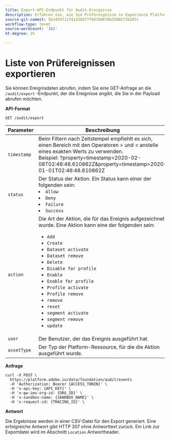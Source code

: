 ```yaml
---
title: Export-API-Endpunkt für Audit-Ereignisse
description: Erfahren Sie, wie Sie Prüfereignisse in Experience Platform mithilfe der Auditabfrage-API exportieren.
source-git-commit: 5b3459711f41430977f9d7b06f8b35801739207c
workflow-type: tm+mt
source-wordcount: '162'
ht-degree: 3%

---
```


# Liste von Prüfereignissen exportieren

Sie können Ereignisdaten abrufen, indem Sie eine GET-Anfrage an die `/audit/export` -Endpunkt, der die Ereignisse angibt, die Sie in der Payload abrufen möchten.

**API-Format**

```http
GET /audit/export
```

| Parameter | Beschreibung |
| --------- | ----------- |
| `timestamp` | Beim Filtern nach Zeitstempel empfiehlt es sich, einen Bereich mit den Operatoren > und &lt; anstelle eines exakten Werts zu verwenden. <br/>Beispiel: ?property=timestamp&lt;2020-02-08T02:46:48.610862Z&amp;property=timestamp>2020-01-01T02:46:48.610862Z |
| `status` | Der Status der Aktion. Ein Status kann einer der folgenden sein: </li><li>`Allow` </li><li>`Deny` </li><li>`Failure` </li><li>`Success` </li></ul> |
| `action` | Die Art der Aktion, die für das Ereignis aufgezeichnet wurde. Eine Aktion kann eine der folgenden sein: <ul><li>`Add` </li><li>`Create` </li><li>`Dataset activate` </li><li>`Dataset remove` </li><li>`Delete` </li><li>`Disable for profile` </li><li>`Enable` </li><li>`Enable for profile` </li><li>`Profile activate` </li><li>`Profile remove` </li><li>`remove` </li><li>`reset` </li><li>`segment activate` </li><li>`segment remove` </li><li>`update` </li></ul> |
| `user` | Der Benutzer, der das Ereignis ausgeführt hat. |
| `assetType` | Der Typ der Platform-Ressource, für die die Aktion ausgeführt wurde. |

**Anfrage**

```shell
curl -X POST \
  https://platform.adobe.io/data/foundation/audit/events
  -H 'Authorization: Bearer {ACCESS_TOKEN}' \
  -H 'x-api-key: {API_KEY}' \
  -H 'x-gw-ims-org-id: {ORG_ID}' \
  -H 'x-sandbox-name: {SANDBOX_NAME}' \
  -H 'x-request-id: {TRACING_ID}' \
```

**Antwort**

Die Ergebnisse werden in einer CSV-Datei für den Export generiert. Eine erfolgreiche Antwort gibt HTTP 307 ohne Antworttext zurück. Ein Link zur Exportdatei wird im Abschnitt `Location` Antwortheader.
